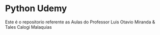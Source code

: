 # Python Udemy
 Este é o repositorio referente as Aulas do Professor Luis Otavio Miranda & Tales Calogi Malaquias 
